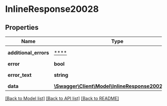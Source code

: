 # InlineResponse20028

## Properties
Name | Type | Description | Notes
------------ | ------------- | ------------- | -------------
**additional_errors** | [****](.md) | Дополнительные ошибки. | [optional] 
**error** | **bool** | Флаг ошибки. | [optional] 
**error_text** | **string** | Описание ошибки. | [optional] 
**data** | [**\Swagger\Client\Model\InlineResponse20028Data[]**](InlineResponse20028Data.md) |  | [optional] 

[[Back to Model list]](../../README.md#documentation-for-models) [[Back to API list]](../../README.md#documentation-for-api-endpoints) [[Back to README]](../../README.md)

